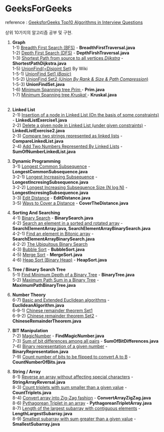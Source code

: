 # GeeksForGeeks

reference : <a href="http://www.geeksforgeeks.org/top-10-algorithms-in-interview-questions/#algo1">GeeksforGeeks Top10 Algorithms in Interview Questions</a>

상위 10가지의 알고리즘 공부 및 구현.

1) **Graph**<BR>
  1-1) <a href="https://www.geeksforgeeks.org/breadth-first-traversal-for-a-graph/">Breadth First Search (BFS)</a> - **BreadthFirstTraversal.java**<BR>
  1-2) <a href="https://www.geeksforgeeks.org/depth-first-traversal-for-a-graph/">Depth First Search (DFS)</a> - **DepthFirshTraversal.java**<BR>
  1-3) <a href="https://www.geeksforgeeks.org/greedy-algorithms-set-6-dijkstras-shortest-path-algorithm/">Shortest Path from source to all vertices _Dijkstra_</a> - **ShortestPathDijkstra.java**<BR>
  1-5) <a href="https://en.wikipedia.org/wiki/Disjoint-set_data_structure">UnionFind(=Disjoint Set)</a> By Wiki<BR>
  1-5-1) <a href="https://www.geeksforgeeks.org/union-find/">UnionFind Set1 (_Basic_)</a><BR>
  1-5-2) <a href="https://www.geeksforgeeks.org/union-find-algorithm-set-2-union-by-rank/">UnionFind Set2 (_Union By Rank & Size & Path Compression_)</a><BR>
  1-5-3) **UnionFindSet.java**<BR>
  1-6) <a href="https://www.geeksforgeeks.org/greedy-algorithms-set-5-prims-minimum-spanning-tree-mst-2/">Minimum Spanning tree _Prim_ </a> - **Prim.java**<BR>
  1-7) <a href="https://www.geeksforgeeks.org/greedy-algorithms-set-2-kruskals-minimum-spanning-tree-mst/">Minimum Spanning tree _Kruskal_ </a> - **Kruskal.java**<BR>
  
2) **Linked List**<BR>
  2-1) <a href="https://www.geeksforgeeks.org/given-a-linked-list-which-is-sorted-how-will-you-insert-in-sorted-way/">Insertion of a node in Linked List (On the basis of some constraints)</a> - **LinkedListExercise1.java**<BR>
  2-2) <a href="https://www.geeksforgeeks.org/delete-a-given-node-in-linked-list-under-given-constraints/">Delete a given node in Linked List (under given constraints)</a> - **LinkedListExercise2.java**<BR>
  2-3) <a href="https://www.geeksforgeeks.org/compare-two-strings-represented-as-linked-lists/">Compare two strings represented as linked lists</a> - **CompareLinkedList.java**<BR>
  2-4) <a href="https://www.geeksforgeeks.org/sum-of-two-linked-lists/">Add Two Numbers Represented By Linked Lists</a> - **SumOfNumberLinkedList.java**<BR>

  
3) **Dynamic Programming**<BR>
  3-1) <a href="https://www.geeksforgeeks.org/longest-common-subsequence/">Longest Common Subsequence</a> -  **LongestCommonSubsequence.java**<BR>
  3-2-1) <a href="https://www.geeksforgeeks.org/longest-increasing-subsequence/">Longest Increasing Subsequence</a> - **LongestIncresingSubsequence.java**<BR>
  3-2-2) <a href="https://www.geeksforgeeks.org/longest-monotonically-increasing-subsequence-size-n-log-n/">Longest Increasing Subsequence Size (N log N)</a> - **LongestIncresingSubsequence.java**<BR>
  3-3) <a href="https://www.geeksforgeeks.org/dynamic-programming-set-5-edit-distance/">Edit Distance</a> - **EditDistance.java**<BR>
  3-5) <a href="https://www.geeksforgeeks.org/count-number-of-ways-to-cover-a-distance/">Ways to Cover a Distance</a> - **CoverTheDistance.java**<BR>

 
4) **Sorting And Searching**<BR>
  4-1) <a href="https://www.geeksforgeeks.org/binary-search/">Binary Search</a> - **BinarySearch.java**<BR>
  4-2) <a href="https://www.geeksforgeeks.org/search-an-element-in-a-sorted-and-pivoted-array/">Search an element in a sorted and rotated array</a> - **SearchElementArray.java, SearchElementArrayBinarySearch.java**<BR>
  4-2-1) <a href="https://www.geeksforgeeks.org/find-element-bitonic-array/">Find an element in Bitonic array</a> - **SearchElementArrayBinarySearch.java**<BR>
  4-2-2) <a href="https://www.geeksforgeeks.org/the-ubiquitous-binary-search-set-1/">The Ubiquitous Binary Search</a><BR>
  4-3) <a href="https://www.geeksforgeeks.org/bubble-sort/">Bubble Sort</a> - **BubbleSort.java**<BR>
  4-5) <a href="https://www.geeksforgeeks.org/merge-sort/">Merge Sort</a> - **MergeSort.java**<BR>
  4-6) <a href="https://www.geeksforgeeks.org/heap-sort/">Heap Sort (Binary Heap)</a> - **HeapSort.java**<BR>

  
5) **Tree / Binary Search Tree**<BR>
  5-1) <a href="https://www.geeksforgeeks.org/find-minimum-depth-of-a-binary-tree/">Find Minimum Depth of a Binary Tree</a> - **BinaryTree.java**<BR>
  5-2) <a href="https://www.geeksforgeeks.org/find-maximum-path-sum-in-a-binary-tree/">Maximum Path Sum in a Binary Tree</a> - **MaximumPathBinaryTree.java**<BR>

  
6) **Number Theory**<BR>
  6-7) <a href="https://www.geeksforgeeks.org/euclidean-algorithms-basic-and-extended/">Basic and Extended Euclidean algorithms</a> - **EuclideanAlgorithm.java**<BR>
  6-9-1) <a href="https://www.geeksforgeeks.org/chinese-remainder-theorem-set-1-introduction/">Chinese remainder theorem Set1</a><BR>
  6-9-2) <a href="https://www.geeksforgeeks.org/chinese-remainder-theorem-set-2-implementation/">Chinese remainder theorem Set2</a> - **ChineseRemainderTheorem.java**<BR>

  
7) **BIT Manipulation**<BR>
  7-2) <a href="https://www.geeksforgeeks.org/find-nth-magic-number/">MagicNumber</a> - **FindMagicNumber.java**<BR>
  7-3) <a href="https://www.geeksforgeeks.org/sum-of-bit-differences-among-all-pairs/">Sum of bit differences among all pairs</a> - **SumOfBitDifferences.java**<BR>
  7-6) <a href="https://www.geeksforgeeks.org/binary-representation-of-a-given-number/">Binary representation of a given number</a> - **BinaryRepresentation.java**<BR>
  7-9) <a href="https://www.geeksforgeeks.org/count-number-of-bits-to-be-flipped-to-convert-a-to-b/">Count number of bits to be flipped to convert A to B</a> - **CountNumberOfBits.java**<BR>

  
8) **String / Array**<BR>
  8-1) <a href="https://www.geeksforgeeks.org/reverse-an-array-without-affecting-special-characters/">Reverse an array without affecting special characters</a> - **StringArrayReversal.java**<BR>
  8-3) <a href="https://www.geeksforgeeks.org/count-triplets-with-sum-smaller-that-a-given-value/">Count triplets with sum smaller than a given value</a> - **CountTriplets.java**<BR>
  8-4) <a href="https://www.geeksforgeeks.org/convert-array-into-zig-zag-fashion/">Convert array into Zig-Zag fashion</a> - **ConvertArrayZigZag.java**<BR>
  8-6) <a href="https://www.geeksforgeeks.org/find-pythagorean-triplet-in-an-unsorted-array/">Pythagorean Triplet in an array</a> - **PythagoreanTripletArray.java**<BR>
  8-7) <a href="https://www.geeksforgeeks.org/length-largest-subarray-contiguous-elements-set-1/">Length of the largest subarray with contiguous elements</a> - **LengthLargestSubarray.java**<BR>
  8-9) <a href="https://www.geeksforgeeks.org/minimum-length-subarray-sum-greater-given-value/">Smallest subarray with sum greater than a given value</a> - **SmallestSubarray.java**<BR>
